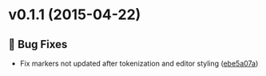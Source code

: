<a name="v0.1.1"></a>
# v0.1.1 (2015-04-22)

## :bug: Bug Fixes

- Fix markers not updated after tokenization and editor styling ([ebe5a07a](https://github.com/abe33/atom-pigments/commit/ebe5a07a56a027863351dcf7422b2f45c3aa398b))
